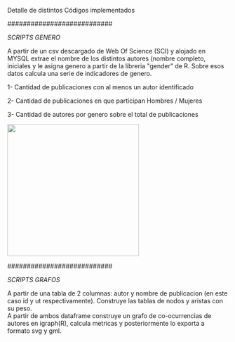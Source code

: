 Detalle de distintos Códigos implementados


########################### 

*SCRIPTS GENERO*

A partir de un csv descargado de Web Of Science (SCI) y alojado en MYSQL extrae el nombre de los distintos autores (nombre completo, iniciales y le asigna genero a partir de la libreria "gender" de R. Sobre esos datos calcula una serie de indicadores de genero.

1- Cantidad de publicaciones con al menos un autor identificado

2- Cantidad de publicaciones en que participan Hombres / Mujeres

3- Cantidad de autores por genero sobre el total de publicaciones
<p> <img src="https://github.com/juansokil/Scripts_RICYT/blob/master/Scripts%20Genero/00-result_genero_sci.png" width="300"> </p>



########################### 

*SCRIPTS GRAFOS*

A partir de una tabla de 2 columnas: autor y nombre de publicacion (en este caso id y ut respectivamente). Construye las tablas de nodos y aristas con su peso.  
A partir de ambos dataframe construye un grafo de co-ocurrencias de autores en igraph(R), calcula metricas y posteriormente lo exporta a formato svg y gml.




